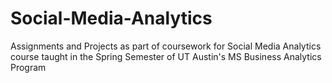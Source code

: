 # Social-Media-Analytics

Assignments and Projects as part of coursework for Social Media Analytics course taught in the Spring Semester of UT Austin's MS Business Analytics Program
